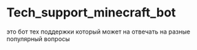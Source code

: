 # Tech_support_minecraft_bot
это бот тех поддержки который может на отвечать на разные популярный вопросы
